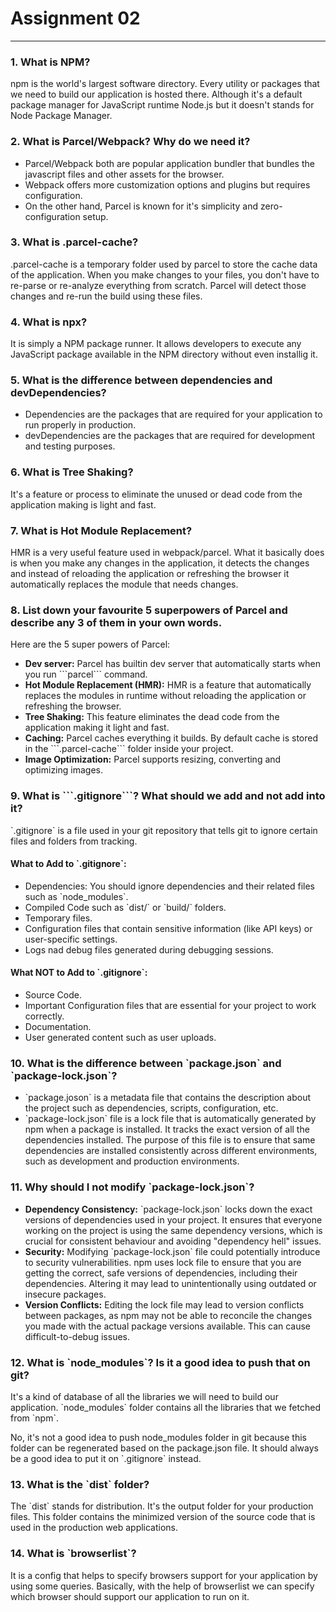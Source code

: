 # Assignment 02
<hr>

<h3>1. What is NPM?</h3>
<p>npm is the world's largest software directory. Every utility or packages that we need to build our application is hosted there. Although it's a default package manager for JavaScript runtime Node.js but it doesn't stands for Node Package Manager.</p>

<h3>2. What is Parcel/Webpack? Why do we need it?</h3>
<ul>
<li>Parcel/Webpack both are popular application bundler that bundles the javascript files and other assets for the browser.</li>
<li>Webpack offers more customization options and plugins but requires configuration.</li>
<li>On the other hand, Parcel is known for it's simplicity and zero-configuration setup.</li>
</ul>

<h3>3. What is .parcel-cache?</h3>
<p>.parcel-cache is a temporary folder used by parcel to store the cache data of the application. When you make changes to your files, you don't have to re-parse or re-analyze everything from scratch. Parcel will detect those changes and re-run the build using these files.</p>

<h3>4. What is npx?</h3>
<p>It is simply a NPM package runner. It allows developers to execute any JavaScript package available in the NPM directory without even installig it.</p>

<h3>5. What is the difference between dependencies and devDependencies?</h3>
<ul>
    <li>Dependencies are the packages that are required for your application to run properly in production.</li>
    <li>devDependencies are the packages that are required for development and testing purposes.</li>
</ul>

<h3>6. What is Tree Shaking?</h3>
<p>It's a feature or process to eliminate the unused or dead code from the application making is light and fast.</p>

<h3>7. What is Hot Module Replacement?</h3>
<p>HMR is a very useful feature used in webpack/parcel. What it basically does is when you make any changes in the application, it detects the changes and instead of reloading the application or refreshing the browser it automatically replaces the module that needs changes.</p>

<h3>8. List down your favourite 5 superpowers of Parcel and describe any 3 of them in your own words.</h3>
<p>Here are the 5 super powers of Parcel:</p>
<ul>
    <li><strong>Dev server:</strong> Parcel has builtin dev server that automatically starts when you run ```parcel``` command.</li>
    <li><strong>Hot Module Replacement (HMR):</strong> HMR is a feature that automatically replaces the modules in runtime without reloading the application or refreshing the browser.</li>
    <li><strong>Tree Shaking:</strong> This feature eliminates the dead code from the application making it light and fast.</li>
    <li><strong>Caching:</strong> Parcel caches everything it builds. By default cache is stored in the ```.parcel-cache``` folder inside your project. </li>
    <li><strong>Image Optimization:</strong> Parcel supports resizing, converting and optimizing images.</li>
</ul>

<h3>9. What is ```.gitignore```? What should we add and not add into it?</h3>
<p>`.gitignore` is a file used in your git repository that tells git to ignore certain files and folders from tracking.</p>
<h4>What to Add to `.gitignore`:</h4>
<ul>
    <li>Dependencies: You should ignore dependencies and their related files such as `node_modules`.</li>
    <li>Compiled Code such as `dist/` or `build/` folders.</li>
    <li>Temporary files.</li>
    <li>Configuration files that contain sensitive information (like API keys) or user-specific settings.</li>
    <li>Logs nad debug files generated during debugging sessions.</li>
</ul>
<h4>What NOT to Add to `.gitignore`:</h4>
<ul>
    <li>Source Code.</li>
    <li>Important Configuration files that are essential for your project to work correctly.</li>
    <li>Documentation.</li>
    <li>User generated content such as user uploads.</li>
</ul>

<h3>10. What is the difference between `package.json` and `package-lock.json`?</h3>
<ul>
    <li>`package.joson` is a metadata file that contains the description about the project such as dependencies, scripts, configuration, etc.</li>
    <li>`package-lock.json` file is a lock file that is automatically generated by npm when a package is installed. It tracks the exact version of all the dependencies installed. The purpose of this file is to ensure that same dependencies are installed consistently across different environments, such as development and production environments.</li>
</ul>

<h3>11. Why should I not modify `package-lock.json`?</h3>
<ul>
    <li><strong>Dependency Consistency:</strong> `package-lock.json` locks down the exact versions of dependencies used in your project. It ensures that everyone working on the project is using the same dependency versions, which is crucial for consistent behaviour and avoiding "dependency hell" issues.</li>
    <li><strong>Security:</strong> Modifying `package-lock.json` file could potentially introduce to security vulnerabilities. npm uses lock file to ensure that you are getting the correct, safe versions of dependencies, including their dependencies. Altering it may lead to unintentionally using outdated or insecure packages.</li>
    <li><strong>Version Conflicts:</strong> Editing the lock file may lead to version conflicts between packages, as npm may not be able to reconcile the changes you made with the actual package versions available. This can cause difficult-to-debug issues.</li>
</ul>

<h3>12. What is `node_modules`? Is it a good idea to push that on git?</h3>
<p>It's a kind of database of all the libraries we will need to build our application. `node_modules` folder contains all the libraries that we fetched from `npm`.</p>
<p>No, it's not a good idea to push node_modules folder in git because this folder can be regenerated based on the package.json file. It should always be a good idea to put it on `.gitignore` instead.</p>

<h3>13. What is the `dist` folder?</h3>
<p>The `dist` stands for distribution. It's the output folder for your production files. This folder contains the minimized version of the source code that is used in the production web applications.</p>

<h3>14. What is `browserlist`?</h3>
<p>It is a config that helps to specify browsers support for your application by using some queries. Basically, with the help of browserlist we can specify which browser should support our application to run on it.</p>